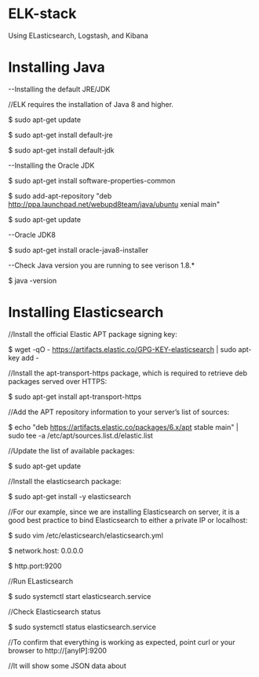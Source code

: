 # ELK-stack

Using ELasticsearch, Logstash, and Kibana


# Installing Java

--Installing the default JRE/JDK

//ELK requires the installation of Java 8 and higher.

$ sudo apt-get update

$ sudo apt-get install default-jre

$ sudo apt-get install default-jdk



--Installing the Oracle JDK

$ sudo apt-get install software-properties-common

$ sudo add-apt-repository "deb http://ppa.launchpad.net/webupd8team/java/ubuntu xenial main"

$ sudo apt-get update



--Oracle JDK8

$ sudo apt-get install oracle-java8-installer



--Check Java version you are running to see verison 1.8.*

$ java -version



# Installing Elasticsearch

//Install the official Elastic APT package signing key:

$ wget -qO - https://artifacts.elastic.co/GPG-KEY-elasticsearch | sudo apt-key add -



//Install the apt-transport-https package, which is required to retrieve deb packages served over HTTPS:

$ sudo apt-get install apt-transport-https



//Add the APT repository information to your server’s list of sources:

$ echo "deb https://artifacts.elastic.co/packages/6.x/apt stable main" | sudo tee -a /etc/apt/sources.list.d/elastic.list



//Update the list of available packages:

$ sudo apt-get update



//Install the elasticsearch package:

$ sudo apt-get install -y elasticsearch



//For our example, since we are installing Elasticsearch on server, it is a good best practice to bind Elasticsearch to either a private IP or localhost:

$ sudo vim /etc/elasticsearch/elasticsearch.yml

$ network.host: 0.0.0.0

$ http.port:9200



//Run ELasticsearch

$ sudo systemctl start elasticsearch.service



//Check Elasticsearch status

$ sudo systemctl status elasticsearch.service



//To confirm that everything is working as expected, point curl or your browser to http://[anyIP]:9200

//It will show some JSON data about 

